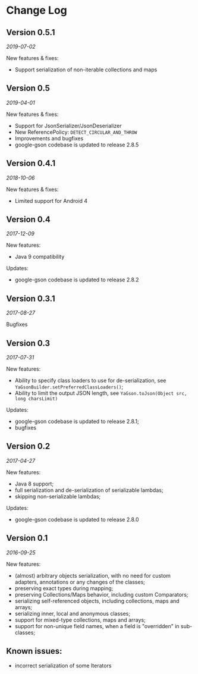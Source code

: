 Change Log
==========

## Version 0.5.1

_2019-07-02_

New features & fixes:
* Support serialization of non-iterable collections and maps

## Version 0.5

_2019-04-01_

New features & fixes:
* Support for JsonSerializer/JsonDeserializer
* New ReferencePolicy: `DETECT_CIRCULAR_AND_THROW`
* Improvements and bugfixes
* google-gson codebase is updated to release 2.8.5

## Version 0.4.1

_2018-10-06_

New features & fixes:
* Limited support for Android 4

## Version 0.4

_2017-12-09_

New features:
* Java 9 compatibility

Updates:

* google-gson codebase is updated to release 2.8.2

## Version 0.3.1

_2017-08-27_

Bugfixes


## Version 0.3

_2017-07-31_

New features:
* Ability to specify class loaders to use for de-serialization, see `YaGsonBuilder.setPreferredClassLoaders()`;
* Ability to limit the output JSON length, see `YaGson.toJson(Object src, long charsLimit)`

Updates:

* google-gson codebase is updated to release 2.8.1;
* bugfixes


## Version 0.2

_2017-04-27_

New features:
* Java 8 support;
* full serialization and de-serialization of serializable lambdas;
* skipping non-serializable lambdas;

Updates:

* google-gson codebase is updated to release 2.8.0



## Version 0.1

_2016-09-25_

New features:
* (almost) arbitrary objects serialization, with no need for custom adapters, annotations or any changes of the classes;
* preserving exact types during mapping;
* preserving Collections/Maps behavior, including custom Comparators;
* serializing self-referenced objects, including collections, maps and arrays;
* serializing inner, local and anonymous classes;
* support for mixed-type collections, maps and arrays;
* support for non-unique field names, when a field is "overridden" in sub-classes;

## Known issues:
* incorrect serialization of some Iterators
